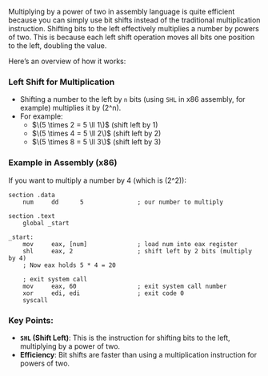 Multiplying by a power of two in assembly language is quite efficient because you can simply use bit shifts instead of the traditional multiplication instruction. Shifting bits to the left effectively multiplies a number by powers of two. This is because each left shift operation moves all bits one position to the left, doubling the value.

Here’s an overview of how it works:

### Left Shift for Multiplication
- Shifting a number to the left by `n` bits (using `SHL` in x86 assembly, for example) multiplies it by \(2^n\).
- For example:
  - $\(5 \times 2 = 5 \ll 1\)$ (shift left by 1)
  - $\(5 \times 4 = 5 \ll 2\)$ (shift left by 2)
  - $\(5 \times 8 = 5 \ll 3\)$ (shift left by 3)

### Example in Assembly (x86)
If you want to multiply a number by 4 (which is \(2^2\)):

```assembly
section .data
    num     dd      5               ; our number to multiply

section .text
    global _start

_start:
    mov     eax, [num]              ; load num into eax register
    shl     eax, 2                  ; shift left by 2 bits (multiply by 4)
    ; Now eax holds 5 * 4 = 20

    ; exit system call
    mov     eax, 60                 ; exit system call number
    xor     edi, edi                ; exit code 0
    syscall
```

### Key Points:
- **`SHL` (Shift Left)**: This is the instruction for shifting bits to the left, multiplying by a power of two.
- **Efficiency**: Bit shifts are faster than using a multiplication instruction for powers of two.

